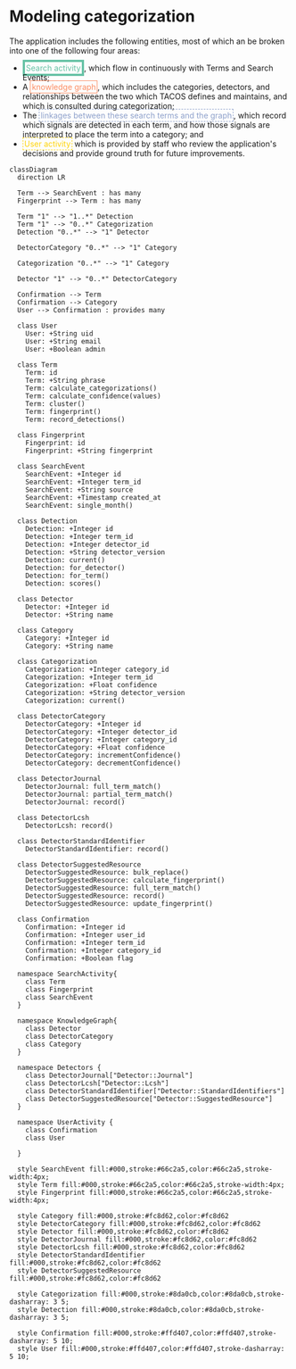 # Modeling categorization

The application includes the following entities, most of which an be broken into one of the following four areas:

* <font style="color:#66c2a5;border:4px solid #66c2a5;padding:2px;">Search activity</font>, which flow in continuously
with Terms and Search Events;
* A <font style="color:#fc8d62;border:1px solid #fc8d62;padding:2px;">knowledge graph</font>, which includes the
categories, detectors, and relationships
  between the two which TACOS defines and maintains, and which is consulted during categorization;
* The <font style="color:#8da0cb;border:1px dashed #8da0cb;padding:2px;">linkages between these search terms and the
graph</font>, which record which signals are
  detected in each term, and how those signals are interpreted to place the term into a category; and
* <font style="color: #ffd407;border: 1px dashed #ffd407;padding:2px;">User activity</font> which is provided by staff
who review the application's decisions and provide ground truth for future improvements.

```mermaid
classDiagram
  direction LR
  
  Term --> SearchEvent : has many
  Fingerprint --> Term : has many

  Term "1" --> "1..*" Detection
  Term "1" --> "0..*" Categorization
  Detection "0..*" --> "1" Detector

  DetectorCategory "0..*" --> "1" Category

  Categorization "0..*" --> "1" Category

  Detector "1" --> "0..*" DetectorCategory

  Confirmation --> Term
  Confirmation --> Category
  User --> Confirmation : provides many

  class User
    User: +String uid
    User: +String email
    User: +Boolean admin

  class Term
    Term: id
    Term: +String phrase
    Term: calculate_categorizations()
    Term: calculate_confidence(values)
    Term: cluster()
    Term: fingerprint()
    Term: record_detections()

  class Fingerprint
    Fingerprint: id
    Fingerprint: +String fingerprint

  class SearchEvent
    SearchEvent: +Integer id
    SearchEvent: +Integer term_id
    SearchEvent: +String source
    SearchEvent: +Timestamp created_at
    SearchEvent: single_month()

  class Detection
    Detection: +Integer id
    Detection: +Integer term_id
    Detection: +Integer detector_id
    Detection: +String detector_version
    Detection: current()
    Detection: for_detector()
    Detection: for_term()
    Detection: scores()

  class Detector
    Detector: +Integer id
    Detector: +String name

  class Category
    Category: +Integer id
    Category: +String name

  class Categorization
    Categorization: +Integer category_id
    Categorization: +Integer term_id
    Categorization: +Float confidence
    Categorization: +String detector_version
    Categorization: current()

  class DetectorCategory
    DetectorCategory: +Integer id
    DetectorCategory: +Integer detector_id
    DetectorCategory: +Integer category_id
    DetectorCategory: +Float confidence
    DetectorCategory: incrementConfidence()
    DetectorCategory: decrementConfidence()

  class DetectorJournal
    DetectorJournal: full_term_match()
    DetectorJournal: partial_term_match()
    DetectorJournal: record()

  class DetectorLcsh
    DetectorLcsh: record()

  class DetectorStandardIdentifier
    DetectorStandardIdentifier: record()

  class DetectorSuggestedResource
    DetectorSuggestedResource: bulk_replace()
    DetectorSuggestedResource: calculate_fingerprint()
    DetectorSuggestedResource: full_term_match()
    DetectorSuggestedResource: record()
    DetectorSuggestedResource: update_fingerprint()

  class Confirmation
    Confirmation: +Integer id
    Confirmation: +Integer user_id
    Confirmation: +Integer term_id
    Confirmation: +Integer category_id
    Confirmation: +Boolean flag

  namespace SearchActivity{
    class Term
    class Fingerprint
    class SearchEvent
  }

  namespace KnowledgeGraph{
    class Detector
    class DetectorCategory
    class Category
  }

  namespace Detectors {
    class DetectorJournal["Detector::Journal"]
    class DetectorLcsh["Detector::Lcsh"]
    class DetectorStandardIdentifier["Detector::StandardIdentifiers"]
    class DetectorSuggestedResource["Detector::SuggestedResource"]
  }

  namespace UserActivity {
    class Confirmation
    class User

  }

  style SearchEvent fill:#000,stroke:#66c2a5,color:#66c2a5,stroke-width:4px;
  style Term fill:#000,stroke:#66c2a5,color:#66c2a5,stroke-width:4px;
  style Fingerprint fill:#000,stroke:#66c2a5,color:#66c2a5,stroke-width:4px;

  style Category fill:#000,stroke:#fc8d62,color:#fc8d62
  style DetectorCategory fill:#000,stroke:#fc8d62,color:#fc8d62
  style Detector fill:#000,stroke:#fc8d62,color:#fc8d62
  style DetectorJournal fill:#000,stroke:#fc8d62,color:#fc8d62
  style DetectorLcsh fill:#000,stroke:#fc8d62,color:#fc8d62
  style DetectorStandardIdentifier fill:#000,stroke:#fc8d62,color:#fc8d62
  style DetectorSuggestedResource fill:#000,stroke:#fc8d62,color:#fc8d62

  style Categorization fill:#000,stroke:#8da0cb,color:#8da0cb,stroke-dasharray: 3 5;
  style Detection fill:#000,stroke:#8da0cb,color:#8da0cb,stroke-dasharray: 3 5;

  style Confirmation fill:#000,stroke:#ffd407,color:#ffd407,stroke-dasharray: 5 10;
  style User fill:#000,stroke:#ffd407,color:#ffd407,stroke-dasharray: 5 10;
```
